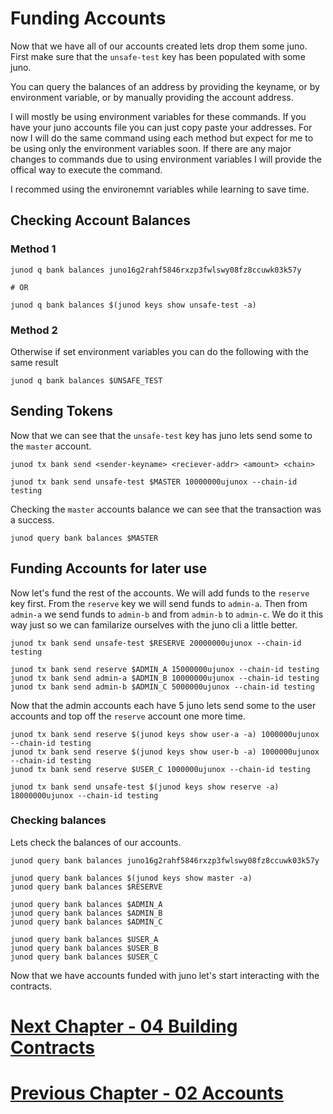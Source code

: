 
# Funding Accounts
Now that we have all of our accounts created lets drop them some juno. First make sure that the `unsafe-test` key has been populated with some juno.

You can query the balances of an address by providing the keyname, or by environment variable, or by manually providing the account address. 

I will mostly be using environment variables for these commands. If you have your juno accounts file you can just copy paste your addresses. For now I will do the same command using each method but expect for me to be using only the environment variables soon. If there are any major changes to commands due to using environment variables I will provide the offical way to execute the command. 

I recommed using the environemnt variables while learning to save time.

## Checking Account Balances

### Method 1

```
junod q bank balances juno16g2rahf5846rxzp3fwlswy08fz8ccuwk03k57y

# OR

junod q bank balances $(junod keys show unsafe-test -a)
```

### Method 2

Otherwise if set environment variables you can do the following with the same result

```
junod q bank balances $UNSAFE_TEST
```


## Sending Tokens

Now that we can see that the `unsafe-test` key has juno lets send some to the `master` account.


```
junod tx bank send <sender-keyname> <reciever-addr> <amount> <chain>

junod tx bank send unsafe-test $MASTER 10000000ujunox --chain-id testing
```

Checking the `master` accounts balance we can see that the transaction was a success.

```
junod query bank balances $MASTER
```

## Funding Accounts for later use

Now let's fund the rest of the accounts. We will add funds to the `reserve` key first. From the `reserve` key we will send funds to `admin-a`. Then from `admin-a` we send funds to `admin-b` and from `admin-b` to `admin-c`.
We do it this way just so we can familarize ourselves with the juno cli a little better.

```
junod tx bank send unsafe-test $RESERVE 20000000ujunox --chain-id testing

junod tx bank send reserve $ADMIN_A 15000000ujunox --chain-id testing
junod tx bank send admin-a $ADMIN_B 10000000ujunox --chain-id testing
junod tx bank send admin-b $ADMIN_C 5000000ujunox --chain-id testing
```

Now that the admin accounts each have 5 juno lets send some to the user accounts and top off the `reserve` account one more time.

```
junod tx bank send reserve $(junod keys show user-a -a) 1000000ujunox --chain-id testing
junod tx bank send reserve $(junod keys show user-b -a) 1000000ujunox --chain-id testing
junod tx bank send reserve $USER_C 1000000ujunox --chain-id testing

junod tx bank send unsafe-test $(junod keys show reserve -a) 18000000ujunox --chain-id testing
```


### Checking balances

Lets check the balances of our accounts.

```
junod query bank balances juno16g2rahf5846rxzp3fwlswy08fz8ccuwk03k57y

junod query bank balances $(junod keys show master -a)
junod query bank balances $RESERVE

junod query bank balances $ADMIN_A
junod query bank balances $ADMIN_B
junod query bank balances $ADMIN_C

junod query bank balances $USER_A
junod query bank balances $USER_B
junod query bank balances $USER_C
```

Now that we have accounts funded with juno let's start interacting with the contracts.


# [Next Chapter - 04 Building Contracts](04-BuildingContracts.md)


# [Previous Chapter - 02 Accounts](02-Accounts.md)

